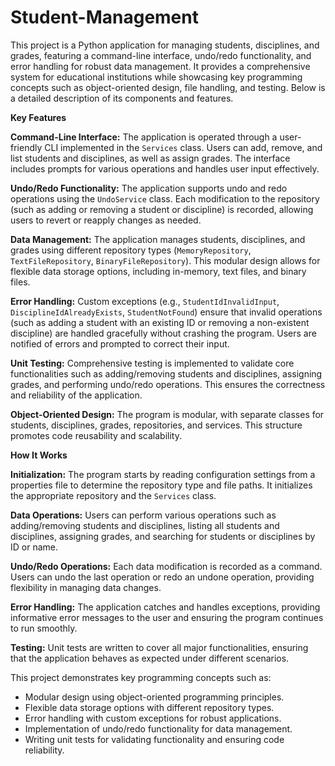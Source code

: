# Student-Management
This project is a Python application for managing students, disciplines, and grades, featuring a command-line interface, undo/redo functionality, and error handling for robust data management. It provides a comprehensive system for educational institutions while showcasing key programming concepts such as object-oriented design, file handling, and testing. Below is a detailed description of its components and features.

**Key Features**

**Command-Line Interface:** The application is operated through a user-friendly CLI implemented in the `Services` class. Users can add, remove, and list students and disciplines, as well as assign grades. The interface includes prompts for various operations and handles user input effectively.

**Undo/Redo Functionality:** The application supports undo and redo operations using the `UndoService` class. Each modification to the repository (such as adding or removing a student or discipline) is recorded, allowing users to revert or reapply changes as needed.

**Data Management:** The application manages students, disciplines, and grades using different repository types (`MemoryRepository`, `TextFileRepository`, `BinaryFileRepository`). This modular design allows for flexible data storage options, including in-memory, text files, and binary files.

**Error Handling:** Custom exceptions (e.g., `StudentIdInvalidInput`, `DisciplineIdAlreadyExists`, `StudentNotFound`) ensure that invalid operations (such as adding a student with an existing ID or removing a non-existent discipline) are handled gracefully without crashing the program. Users are notified of errors and prompted to correct their input.

**Unit Testing:** Comprehensive testing is implemented to validate core functionalities such as adding/removing students and disciplines, assigning grades, and performing undo/redo operations. This ensures the correctness and reliability of the application.

**Object-Oriented Design:** The program is modular, with separate classes for students, disciplines, grades, repositories, and services. This structure promotes code reusability and scalability.

**How It Works**

**Initialization:** The program starts by reading configuration settings from a properties file to determine the repository type and file paths. It initializes the appropriate repository and the `Services` class.

**Data Operations:** Users can perform various operations such as adding/removing students and disciplines, listing all students and disciplines, assigning grades, and searching for students or disciplines by ID or name.

**Undo/Redo Operations:** Each data modification is recorded as a command. Users can undo the last operation or redo an undone operation, providing flexibility in managing data changes.

**Error Handling:** The application catches and handles exceptions, providing informative error messages to the user and ensuring the program continues to run smoothly.

**Testing:** Unit tests are written to cover all major functionalities, ensuring that the application behaves as expected under different scenarios.

This project demonstrates key programming concepts such as:
- Modular design using object-oriented programming principles.
- Flexible data storage options with different repository types.
- Error handling with custom exceptions for robust applications.
- Implementation of undo/redo functionality for data management.
- Writing unit tests for validating functionality and ensuring code reliability.

